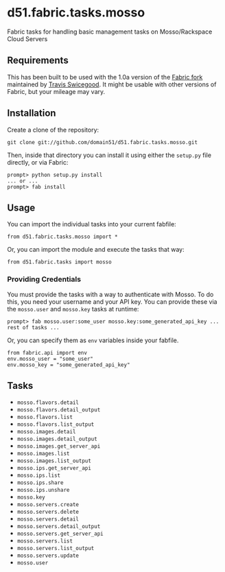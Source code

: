 d51.fabric.tasks.mosso
=========================
Fabric tasks for handling basic management tasks on Mosso/Rackspace Cloud Servers


Requirements
------------
This has been built to be used with the 1.0a version of the [Fabric fork][]
maintained by [Travis Swicegood][].  It might be usable with other versions of
Fabric, but your mileage may vary.


Installation
------------
Create a clone of the repository:

    git clone git://github.com/domain51/d51.fabric.tasks.mosso.git

Then, inside that directory you can install it using either the `setup.py` file
directly, or via Fabric:

    prompt> python setup.py install
    ... or ...
    prompt> fab install

Usage
-----
You can import the individual tasks into your current fabfile:

    from d51.fabric.tasks.mosso import *

Or, you can import the module and execute the tasks that way:

    from d51.fabric.tasks import mosso

### Providing Credentials
You must provide the tasks with a way to authenticate with Mosso.  To do this,
you need your username and your API key.  You can provide these via the
`mosso.user` and `mosso.key` tasks at runtime:

    prompt> fab mosso.user:some_user mosso.key:some_generated_api_key ... rest of tasks ...

Or, you can specify them as `env` variables inside your fabfile.

    from fabric.api import env
    env.mosso_user = "some_user"
    env.mosso_key = "some_generated_api_key"


Tasks
-----
* `mosso.flavors.detail`
* `mosso.flavors.detail_output`
* `mosso.flavors.list`
* `mosso.flavors.list_output`
* `mosso.images.detail`
* `mosso.images.detail_output`
* `mosso.images.get_server_api`
* `mosso.images.list`
* `mosso.images.list_output`
* `mosso.ips.get_server_api`
* `mosso.ips.list`
* `mosso.ips.share`
* `mosso.ips.unshare`
* `mosso.key`
* `mosso.servers.create`
* `mosso.servers.delete`
* `mosso.servers.detail`
* `mosso.servers.detail_output`
* `mosso.servers.get_server_api`
* `mosso.servers.list`
* `mosso.servers.list_output`
* `mosso.servers.update`
* `mosso.user`

[Fabric fork]: http://github.com/tswicegood/fabric
[Travis Swicegood]: http://www.travisswicegood/

